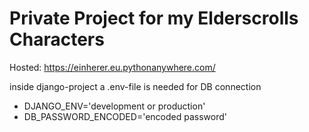 # Private Project for my Elderscrolls Characters
Hosted: https://einherer.eu.pythonanywhere.com/


inside django-project a .env-file is needed for DB connection 
* DJANGO_ENV='development or production'
* DB_PASSWORD_ENCODED='encoded password'
